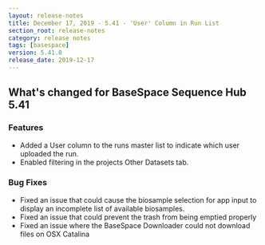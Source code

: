 ```yaml
---
layout: release-notes
title: December 17, 2019 - 5.41 - 'User' Column in Run List
section_root: release-notes
category: release notes
tags: [basespace]
version: 5.41.0
release_date: 2019-12-17
---
```


## What's changed for BaseSpace Sequence Hub 5.41

### Features
 - Added a User column to the runs master list to indicate which user uploaded the run.
 - Enabled filtering in the projects Other Datasets tab.

### Bug Fixes
 - Fixed an issue that could cause the biosample selection for app input to display an incomplete list of available biosamples.
 - Fixed an issue that could prevent the trash from being emptied properly
 - Fixed an issue where the BaseSpace Downloader could not download files on OSX Catalina
